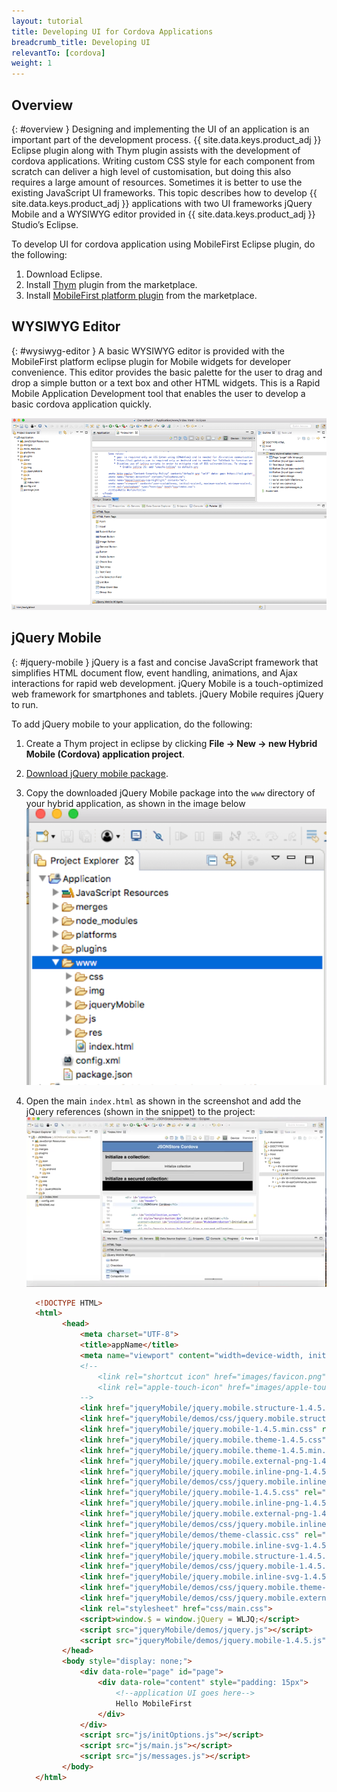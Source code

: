 ```yaml
---
layout: tutorial
title: Developing UI for Cordova Applications
breadcrumb_title: Developing UI
relevantTo: [cordova]
weight: 1
---
```

<!-- NLS_CHARSET=UTF-8 -->
## Overview
{: #overview }
Designing and implementing the UI of an application is an important part of the development process. {{ site.data.keys.product_adj }} Eclipse plugin along with Thym plugin assists with the development of cordova applications.
Writing custom CSS style for each component from scratch can deliver a high level of customisation, but doing this also requires a large amount of resources.
Sometimes it is better to use the existing JavaScript UI frameworks.
This topic describes how to develop {{ site.data.keys.product_adj }} applications with two UI frameworks jQuery Mobile and a WYSIWYG editor provided in {{ site.data.keys.product_adj }} Studio’s Eclipse.

To develop UI for cordova application using MobileFirst Eclipse plugin, do the following:

1. Download Eclipse.
2. Install [Thym](http://marketplace.eclipse.org/content/eclipse-thym) plugin from the marketplace.
3. Install [MobileFirst platform plugin](http://marketplace.eclipse.org/content/ibm-mobilefirst-foundation-studio) from the marketplace.


## WYSIWYG Editor
{: #wysiwyg-editor }
A basic WYSIWYG editor is provided with the MobileFirst platform eclipse plugin for Mobile widgets for developer convenience.
This editor provides the basic palette for the user to drag and drop a simple button or a text box and other HTML widgets. This is a Rapid Mobile Application Development tool that enables the user to develop a basic cordova application quickly.

![WYSIWYG Editor](wysiwyg-editor.png)

## jQuery Mobile
{: #jquery-mobile }
jQuery is a fast and concise JavaScript framework that simplifies HTML document flow, event handling, animations, and Ajax interactions for rapid web development. jQuery Mobile is a touch-optimized web framework for smartphones and tablets. jQuery Mobile requires jQuery to run.

To add jQuery mobile to your application, do the following:

1. Create a Thym project in eclipse by clicking **File -> New -> new Hybrid Mobile (Cordova) application project**.
2. [Download jQuery mobile package](http://jquerymobile.com/download/).
3. Copy the downloaded jQuery Mobile package into the `www` directory of your hybrid application, as shown in the image below
  ![www directory](www-dir.png)
4. Open the main `index.html` as shown in the screenshot and add the jQuery references (shown in the snippet) to the project:
    ![Add JQuery references](add-jquery-refs.png)

    ```html
      <!DOCTYPE HTML>
      <html>
          	<head>
          		<meta charset="UTF-8">
          		<title>appName</title>
          		<meta name="viewport" content="width=device-width, initial-scale=1.0, maximum-scale=1.0, minimum-scale=1.0, user-scalable=0">
          		<!--
          			<link rel="shortcut icon" href="images/favicon.png">
          			<link rel="apple-touch-icon" href="images/apple-touch-icon.png">
          		-->
          		<link href="jqueryMobile/jquery.mobile.structure-1.4.5.min.css" rel="stylesheet">
          		<link href="jqueryMobile/demos/css/jquery.mobile.structure-1.4.5.min.css" rel="stylesheet">
          		<link href="jqueryMobile/jquery.mobile-1.4.5.min.css" rel="stylesheet">
          		<link href="jqueryMobile/jquery.mobile.theme-1.4.5.css" rel="stylesheet">
          		<link href="jqueryMobile/jquery.mobile.theme-1.4.5.min.css" rel="stylesheet">
          		<link href="jqueryMobile/jquery.mobile.external-png-1.4.5.min.css" rel="stylesheet">
          		<link href="jqueryMobile/jquery.mobile.inline-png-1.4.5.css" rel="stylesheet">
          		<link href="jqueryMobile/demos/css/jquery.mobile.inline-svg-1.4.5.min.css" rel="stylesheet">
          		<link href="jqueryMobile/jquery.mobile-1.4.5.css" rel="stylesheet">
          		<link href="jqueryMobile/jquery.mobile.inline-png-1.4.5.min.css" rel="stylesheet">
          		<link href="jqueryMobile/jquery.mobile.external-png-1.4.5.css" rel="stylesheet">
          		<link href="jqueryMobile/demos/css/jquery.mobile.inline-png-1.4.5.min.css" rel="stylesheet">
          		<link href="jqueryMobile/demos/theme-classic.css" rel="stylesheet">
          		<link href="jqueryMobile/jquery.mobile.inline-svg-1.4.5.css" rel="stylesheet">
          		<link href="jqueryMobile/jquery.mobile.structure-1.4.5.css" rel="stylesheet">
          		<link href="jqueryMobile/demos/css/jquery.mobile-1.4.5.min.css" rel="stylesheet">
          		<link href="jqueryMobile/jquery.mobile.inline-svg-1.4.5.min.css" rel="stylesheet">
          		<link href="jqueryMobile/demos/css/jquery.mobile.theme-1.4.5.min.css" rel="stylesheet">
          		<link href="jqueryMobile/demos/css/jquery.mobile.external-png-1.4.5.min.css" rel="stylesheet">
          		<link rel="stylesheet" href="css/main.css">
          		<script>window.$ = window.jQuery = WLJQ;</script>
          		<script src="jqueryMobile/demos/jquery.js"></script>
          		<script src="jqueryMobile/demos/jquery.mobile-1.4.5.js"></script>
          	</head>
          	<body style="display: none;">
          		<div data-role="page" id="page">
          			<div data-role="content" style="padding: 15px">
          				<!--application UI goes here-->
          				Hello MobileFirst
          			</div>
          		</div>
          		<script src="js/initOptions.js"></script>
          		<script src="js/main.js"></script>
          		<script src="js/messages.js"></script>
          	</body>
      </html>
    ```
